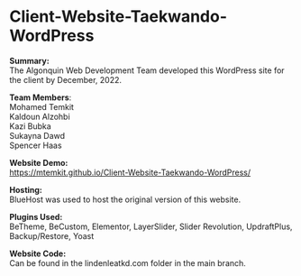 # Client-Website-Taekwando-WordPress

**Summary:**\
The Algonquin Web Development Team developed this WordPress site for the client by December, 2022.

**Team Members**:\
Mohamed Temkit\
Kaldoun Alzohbi\
Kazi Bubka\
Sukayna Dawd\
Spencer Haas

**Website Demo:**\
https://mtemkit.github.io/Client-Website-Taekwando-WordPress/

**Hosting:**\
BlueHost was used to host the original version of this website.

**Plugins Used:**\
BeTheme, BeCustom, Elementor, LayerSlider, Slider Revolution, UpdraftPlus, Backup/Restore, Yoast

**Website Code:**\
Can be found in the lindenleatkd.com folder in the main branch.
